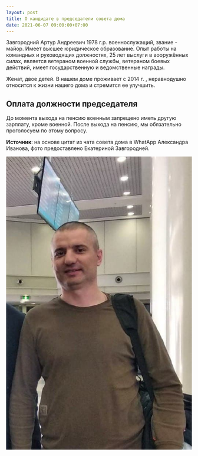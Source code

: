 ```yaml
---
layout: post
title: О кандидате в председатели совета дома
date: 2021-06-07 09:00:00+07:00
---
```


Завгородний Артур Андреевич 1978 г.р. военнослужащий, звание - майор. Имеет высшее юридическое образование. Опыт работы на командных и  руководящих должностях, 25 лет выслуги в вооружённых силах, является ветераном военной службы, ветераном боевых действий, имеет  государственную и  ведомственные награды.

Женат, двое детей. В нашем доме проживает с 2014 г. , неравнодушно относится к жизни нашего дома и стремится ее улучшить.

## Оплата должности председателя

До момента выхода на пенсию военным запрещено иметь другую зарплату, кроме военной. После выхода на пенсию, мы обязательно проголосуем по этому вопросу.

**Источник**: на основе  цитат из чата совета дома в WhatApp Александра Иванова, фото предоставлено Екатериной Завгородней.

<img src="/assets/candidate-for-chairman.jpg" alt="Фото кандидата"/>
